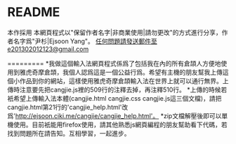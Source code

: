 README
=========
本作採用
本網頁程式以"保留作者名字|非商業使用|請勿更改"的方式進行分享，作者名字爲"尹杉|Ejsoon Yang"。
任何問題請發送郵件至e201302012123@gmail.com

=========
*我做這個輸入法網頁程式係爲了包括我在內的所有倉頡人方便地使用到雅虎奇摩倉頡，我個人認爲這是一個公益行爲。希望有主機的朋友幫我上傳這個小作品到你的網站，這樣使用雅虎奇摩倉頡輸入法在世界上就可以通行無界。上傳時注意要先把cangjie.js裡的509行的注釋去掉，再注釋510行。
*上傳的時候若衹希望上傳輸入法本體(cangjie.html cangjie.css cangjie.js這三個文檔)，請把cangjie.html第21行的'cangjie_help.html'改爲'http://ejsoon.ciki.me/cangjie/cangjie_help.html'。
*zip文檔解壓後即可以單機使用。目前衹能用firefox使用，請其他熟悉js網頁編程的朋友幫助看下代碼，若找到問題所在請告知。互相學習，一起進步。

